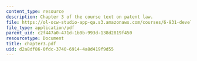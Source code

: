 ```yaml
---
content_type: resource
description: Chapter 3 of the course text on patent law.
file: https://ol-ocw-studio-app-qa.s3.amazonaws.com/courses/6-931-development-of-inventions-and-creative-ideas-spring-2008/d2a8df860fdc374069144a8d419f9d55_chapter3.pdf
file_type: application/pdf
parent_uid: c2f447a0-471d-1b9b-993d-138d2819f450
resourcetype: Document
title: chapter3.pdf
uid: d2a8df86-0fdc-3740-6914-4a8d419f9d55
---
```

